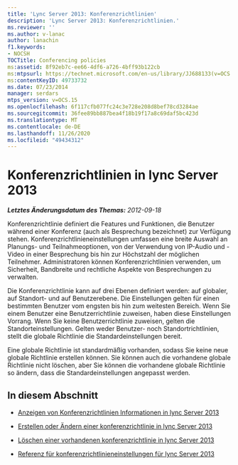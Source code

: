 ```yaml
---
title: 'Lync Server 2013: Konferenzrichtlinien'
description: 'Lync Server 2013: Konferenzrichtlinien.'
ms.reviewer: ''
ms.author: v-lanac
author: lanachin
f1.keywords:
- NOCSH
TOCTitle: Conferencing policies
ms:assetid: 8f92eb7c-ee66-4df6-a726-4bff93b122cb
ms:mtpsurl: https://technet.microsoft.com/en-us/library/JJ688133(v=OCS.15)
ms:contentKeyID: 49733732
ms.date: 07/23/2014
manager: serdars
mtps_version: v=OCS.15
ms.openlocfilehash: 6f117cfb077fc24c3e728e208d8bef78cd3284ae
ms.sourcegitcommit: 36fee89bb887bea4f18b19f17a8c69daf5bc423d
ms.translationtype: MT
ms.contentlocale: de-DE
ms.lasthandoff: 11/26/2020
ms.locfileid: "49434312"
---
```

# <a name="conferencing-policies-in-lync-server-2013"></a>Konferenzrichtlinien in lync Server 2013

<div data-xmlns="http://www.w3.org/1999/xhtml">

<div class="topic" data-xmlns="http://www.w3.org/1999/xhtml" data-msxsl="urn:schemas-microsoft-com:xslt" data-cs="https://msdn.microsoft.com/">

<div data-asp="https://msdn2.microsoft.com/asp">



</div>

<div id="mainSection">

<div id="mainBody">

<span> </span>

_**Letztes Änderungsdatum des Themas:** 2012-09-18_

Konferenzrichtlinie definiert die Features und Funktionen, die Benutzer während einer Konferenz (auch als Besprechung bezeichnet) zur Verfügung stehen. Konferenzrichtlinieneinstellungen umfassen eine breite Auswahl an Planungs- und Teilnahmeoptionen, von der Verwendung von IP-Audio und -Video in einer Besprechung bis hin zur Höchstzahl der möglichen Teilnehmer. Administratoren können Konferenzrichtlinien verwenden, um Sicherheit, Bandbreite und rechtliche Aspekte von Besprechungen zu verwalten.

Die Konferenzrichtlinie kann auf drei Ebenen definiert werden: auf globaler, auf Standort- und auf Benutzerebene. Die Einstellungen gelten für einen bestimmten Benutzer vom engsten bis hin zum weitesten Bereich. Wenn Sie einem Benutzer eine Benutzerrichtlinie zuweisen, haben diese Einstellungen Vorrang. Wenn Sie keine Benutzerrichtlinie zuweisen, gelten die Standorteinstellungen. Gelten weder Benutzer- noch Standortrichtlinien, stellt die globale Richtlinie die Standardeinstellungen bereit.

Eine globale Richtlinie ist standardmäßig vorhanden, sodass Sie keine neue globale Richtlinie erstellen können. Sie können auch die vorhandene globale Richtlinie nicht löschen, aber Sie können die vorhandene globale Richtlinie so ändern, dass die Standardeinstellungen angepasst werden.

<div>

## <a name="in-this-section"></a>In diesem Abschnitt

  - [Anzeigen von Konferenzrichtlinien Informationen in lync Server 2013](lync-server-2013-view-conferencing-policy-information.md)

  - [Erstellen oder Ändern einer konferenzrichtlinie in lync Server 2013](lync-server-2013-create-or-modify-a-conferencing-policy.md)

  - [Löschen einer vorhandenen konferenzrichtlinie in lync Server 2013](lync-server-2013-delete-an-existing-conferencing-policy.md)

  - [Referenz für konferenzrichtlinieneinstellungen für lync Server 2013](lync-server-2013-conferencing-policy-settings-reference.md)

</div>

</div>

<span> </span>

</div>

</div>

</div>


